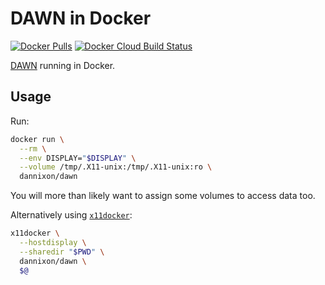 # DAWN in Docker

[![Docker Pulls](https://img.shields.io/docker/pulls/dannixon/dawn)](https://hub.docker.com/r/dannixon/dawn)
[![Docker Cloud Build Status](https://img.shields.io/docker/cloud/build/dannixon/dawn)](https://hub.docker.com/r/dannixon/dawn/builds)

[DAWN](https://dawnsci.org/) running in Docker.

## Usage

Run:
```bash
docker run \
  --rm \
  --env DISPLAY="$DISPLAY" \
  --volume /tmp/.X11-unix:/tmp/.X11-unix:ro \
  dannixon/dawn
```

You will more than likely want to assign some volumes to access data too.

Alternatively using [`x11docker`](https://github.com/mviereck/x11docker):
```bash
x11docker \
  --hostdisplay \
  --sharedir "$PWD" \
  dannixon/dawn \
  $@
```

